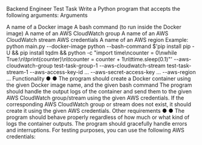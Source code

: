 Backend Engineer Test Task
Write a Python program that accepts the following arguments:
Arguments

A name of a Docker image
A bash command (to run inside the Docker image)
A name of an AWS CloudWatch group
A name of an AWS CloudWatch stream
AWS credentials
A name of an AWS region
Example:
python main.py --docker-image python --bash-command $'pip install pip -U && pip
install tqdm && python -c \"import time\ncounter = 0\nwhile
True:\n\tprint(counter)\n\tcounter = counter + 1\n\ttime.sleep(0.1)\"'
--aws-cloudwatch-group test-task-group-1
--aws-cloudwatch-stream test-task-stream-1
--aws-access-key-id ...
--aws-secret-access-key ...
--aws-region ...
Functionality
●
●
The program should create a Docker container using the given Docker image name, and
the given bash command
The program should handle the output logs of the container and send them to the given
AWS CloudWatch group/stream using the given AWS credentials. If the corresponding
AWS CloudWatch group or stream does not exist, it should create it using the given
AWS credentials.
Other requirements
●
●
The program should behave properly regardless of how much or what kind of logs the
container outputs.
The program should gracefully handle errors and interruptions.
For testing purposes, you can use the following AWS credentials:
